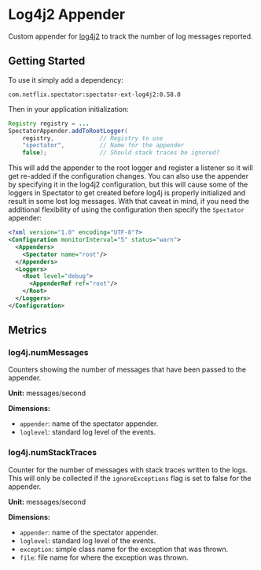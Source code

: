 # Log4j2 Appender

Custom appender for [log4j2](http://logging.apache.org/log4j/2.x/) to track the number of
log messages reported. 

## Getting Started

To use it simply add a dependency:

```
com.netflix.spectator:spectator-ext-log4j2:0.58.0
```

Then in your application initialization:

```java
Registry registry = ...
SpectatorAppender.addToRootLogger(
    registry,             // Registry to use
    "spectator",          // Name for the appender
    false);               // Should stack traces be ignored?
```

This will add the appender to the root logger and register a listener so it will get
re-added if the configuration changes. You can also use the appender by specifying it
in the log4j2 configuration, but this will cause some of the loggers in Spectator to get
created before log4j is properly initialized and result in some lost log messages. With
that caveat in mind, if you need the additional flexibility of using the configuration then
specify the `Spectator` appender:

```xml
<?xml version="1.0" encoding="UTF-8"?>
<Configuration monitorInterval="5" status="warn">
  <Appenders>
    <Spectator name="root"/>
  </Appenders>
  <Loggers>
    <Root level="debug">
      <AppenderRef ref="root"/>
    </Root>
  </Loggers>
</Configuration>
```

## Metrics

### log4j.numMessages

Counters showing the number of messages that have been passed to the appender.

**Unit:** messages/second

**Dimensions:**

* `appender`: name of the spectator appender.
* `loglevel`: standard log level of the events.

### log4j.numStackTraces

Counter for the number of messages with stack traces written to the logs. This will only be
collected if the `ignoreExceptions` flag is set to false for the appender.

**Unit:** messages/second

**Dimensions:**

* `appender`: name of the spectator appender.
* `loglevel`: standard log level of the events.
* `exception`: simple class name for the exception that was thrown.
* `file`: file name for where the exception was thrown.
